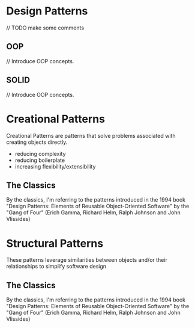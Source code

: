 # Design Patterns
// TODO make some comments

## OOP
// Introduce OOP concepts.

## SOLID
// Introduce OOP concepts. 


# Creational Patterns
Creational Patterns are patterns that solve problems associated with
creating objects directly. 
- reducing complexity
- reducing boilerplate
- increasing flexibility/extensibility


## The Classics
By the classics, I'm referring to the patterns introduced in the 1994 book
"Design Patterns: Elements of Reusable Object-Oriented Software" by the "Gang of Four"
(Erich Gamma, Richard Helm, Ralph Johnson and John Vlissides)


# Structural Patterns
These patterns leverage similarities between objects and/or their relationships to
simplify software design


## The Classics
By the classics, I'm referring to the patterns introduced in the 1994 book
"Design Patterns: Elements of Reusable Object-Oriented Software" by the "Gang of Four"
(Erich Gamma, Richard Helm, Ralph Johnson and John Vlissides)